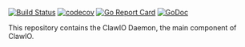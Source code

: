 [![Build Status](https://travis-ci.org/clawio/clawiod.svg?branch=master)](https://travis-ci.org/clawio/clawiod)
[![codecov](https://codecov.io/gh/clawio/clawiod/branch/master/graph/badge.svg)](https://codecov.io/gh/clawio/clawiod)
[![Go Report Card](https://goreportcard.com/badge/github.com/clawio/clawiod)](https://goreportcard.com/report/github.com/clawio/clawiod)
[![GoDoc](https://godoc.org/github.com/clawio/clawiod?status.svg)](https://godoc.org/github.com/clawio/clawiod)



This repository contains the ClawIO Daemon, the main component of ClawIO.
